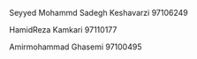 Seyyed Mohammd Sadegh Keshavarzi 97106249

HamidReza Kamkari 97110177

Amirmohammad Ghasemi 97100495
